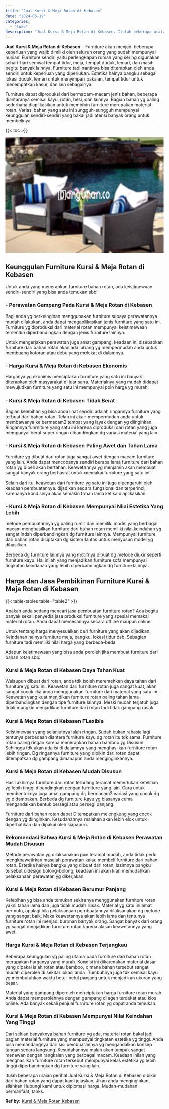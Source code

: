 ```yaml
---
title: "Jual Kursi & Meja Rotan di Kebasen"
date: "2024-06-19"
categories: 
  - "toko"
description: "Jual Kursi & Meja Rotan di Kebasen. Itulah beberapa uraian perihal Jual Kursi & Meja Rotan di Kebasen dibikin dari bahan rotan yang dapat kami jelaskan, Jika..."
---
```


**Jual Kursi & Meja Rotan di Kebasen** – Furniture akan menjadi beberapa keperluan yang wajib dimiliki oleh seluruh orang yang sudah mempunyai hunian. Furniture sendiri yaitu perlengkapan rumah yang sering digunakan sehari-hari semisal tempat tidur, meja, tempat duduk, lemari, dan masih begitu banyak lainnya. Furniture tadi nantinya bisa diterapkan oleh anda sendiri untuk keperluan yang diperlukan. Estetika halnya bangku sebagai lokasi duduk, lemari untuk menyimpan pakaian, tempat tidur untuk menempatkan kasur, dan lain sebagainya.

Furniture dapat diproduksi dari bermacam-macam jenis bahan, beberapa diantaranya semisal kayu, rotan, besi, dan lainnya. Bagian bahan yg paling sederhana diaplikasikan untuk membikin furniture merupakan material rotan. Variasi bahan yang satu ini sungguh-sungguh mempunyai keunggulan sendiri-sendiri yang bakal jadi atensi banyak orang untuk membelinya.

{{< toc >}}

![Jual Kursi & Meja Rotan di Kebasen](/images/kursi-meja-rotan-murah11.png)

## Keunggulan Furniture Kursi & Meja Rotan di Kebasen

Untuk anda yang menerapkan furniture bahan rotan, ada keistimewaan sendiri-sendiri yang bisa anda temukan sbb!

### \- Perawatan Gampang Pada Kursi & Meja Rotan di Kebasen

Bagi anda yg berkeinginan menggunakan furniture supaya perawatannya mudah dilakukan, anda dapat mengaplikasikan jenis furniture yang satu ini. Furniture yg diproduksi dari material rotan mempunyai keistimewaan tersendiri diperbandingkan dengan jenis furniture lainnya.

Untuk mengerjakan perawatan juga amat gampang, keadaan ini disebabkan furniture dari bahan rotan akan ada lubang yg mempermudah anda untuk membuang kotoran atau debu yang melekat di dalamnya.

### \- Harga Kursi & Meja Rotan di Kebasen Ekonomis

Harganya yg ekonimis menciptakan furniture yang satu ini banyak diterapkan oleh masyarakat di luar sana. Materialnya yang mudah didapat mewujudkan furniture yang satu ini mempunyai poin harga yg murah.

### \- Kursi & Meja Rotan di Kebasen Tidak Berat

Bagian kelebihan yg bisa anda lihat sendiri adalah ringannya furniture yang terbuat dari bahan rotan. Telah ini akan mempermudah anda untuk membawanya ke bermacam2 tempat yang layak dengan yg diinginkan. Ringannya funrniture yang satu ini karena diproduksi dari rotan yang juga mempunyai berat super ringan dibandingkan dg variasi material yang lain.

### \- Kursi & Meja Rotan di Kebasen Paling Awet dan Tahan Lama

Furniture yg dibuat dari rotan juga sangat awet dengan macam furniture yang lain. Anda dapat mencobanya sendiri berapa lama furniture dari bahan rotan yg dibeli akan bertahan. Keawetannya yg menjamin akan membuat sangat banyak orang berhasrat untuk memakai furniture yang satu ini.

Selain dari itu, keawetan dari furniture yg satu ini juga dipengaruhi oleh keadaan pembuatannya. dijadikan secara fungsional dan terperinci, karenanya kondisinya akan semakin tahan lama ketika diaplikasikan.

### \- Kursi & Meja Rotan di Kebasen Mempunyai Nilai Estetika Yang Lebih

metode pembuatannya yg paling rumit dan memiliki model yang berbagai macam menghasilkan furniture dari bahan rotan memiliki nilai keindahan yg sangat indah diperbandingkan dg furniture lainnya. Mempunyai furniture dari bahan rotan diciptakan dg sistem lantas untuk menyusun model yg dihasilkan.

Berbeda dg furniture lainnya yang motifnya dibuat dg metode diukir seperti furniture kayu. Hal inilah yang menjadikan furniture sofa mempunyai tingkatan keindahan yang lebih diperbandingkan dg furniture lainnya.

## Harga dan Jasa Pembikinan Furniture Kursi & Meja Rotan di Kebasen

{{< table-tables table="table2" >}}

Apakah anda sedang mencari jasa pembuatan furniture rotan? Ada begitu banyak sekali penyedia jasa produksi furniture yang spesial memakai material rotan. Anda dapat memesannya secara offline maupun online.

Untuk tentang harga menyesuaikan dari furniture yang akan dijadikan. Keindahan halnya furniture meja, bangku, lokasi tidur dsb. Sebagian furniture tadi memiliki nilai harga yang berbeda-beda.

Adapun keistimewaan yang bisa anda peroleh jika membuat furniture dari bahan rotan sbb:

### Kursi & Meja Rotan di Kebasen Daya Tahan Kuat

Walaupun dibuat dari rotan, anda tdk boleh meremehkan daya tahan dari furniture yg satu ini. Keawetan dari furniture rotan juga sangat kuat, akan sangat cocok jika anda menggunakan furniture dari material yang satu ini. Keawetan yang kuat menjdikan furniture rotan paling tahan lama diperbandingkan dengan tipe furniture lainnya. Meski mudah terjatuh juga tidak mungkin menjadikan furniture dari rotan tadi tidak gampang rusak.

### Kursi & Meja Rotan di Kebasen FLexible

Keistimewaan yang selanjutnya ialah ringan. Sudah bukan rahasia lagi tentunya perbedaan diantara furniture kayu dg rotan itu tdk sama. Furniture rotan paling ringan karena menerapkan bahan bamboo yg Disusun. Sehingga tdk akan ada isi di dalamnya yang menghasilkan furniture rotan lebih ringan. Dg ringannya furniture yang dibikin dari rotan dapat ditempatkan dg gampang dimanapun anda menginginkannya.

### Kursi & Meja Rotan di Kebasen Mudah Disusun

Hasil akhirnya furniture dari rotan terbilang teramat memerlukan ketelitian yg lebih tinggi dibandingkan dengan furniture yang lain. Cara untuk membentuknya juga amat gampang dg bermacam2 variasi yang cocok dg yg didambakan. Berbeda dg furniture kayu yg biasanya cuma mengandalkan bentuk persegi atau persegi panjang.

Furniture dari bahan rotan dapat Ditempatkan melengkung yang cocok dengan yg diinginkan. Kesudahannya malahan akan lebih elok untuk diperhatikan dan dipakai oleh siapapun.

### Rekomendasi Bahwa Kursi & Meja Rotan di Kebasen Perawatan Mudah Disusun

Metode perawatan yg dilaksanakan pun teramat mudah, anda tidak perlu mengkhawatirkan masalah perawatan kalau membeli furniture dari bahan rotan. Estetika halnya bangku yang dibuat dari rotan, lazimnya bangku tersebut didesign bolong-bolong, keadaan ini akan kian memudahkan pelaksanaan perawatan yg dikerjakan.

### Kursi & Meja Rotan di Kebasen Berumur Panjang

Kelebihan yg bisa anda temukan sekiranya menggunakan furniture rotan yakni tahan lama dan juga tidak mudah rusak. Material yg satu ini amat bermutu, apalagi bila pelaksanaan pembuatannya dilaksanakan dg metode yang sangat baik. Maka keawetannya akan lebih lama dan tentunya furniture rotan ini menjadi buronan banyak orang. Sangat banyak dari orang yg sangat menjadikan furniture rotan karena alasan keawetannya yang awet.

### Harga Kursi & Meja Rotan di Kebasen Terjangkau

Beberapa keunggulan yg paling utama pada furniture dari bahan rotan merupakan harganya yang murah. Kondisi ini dikarenakan material dasar yang dipakai ialah rotan atau bamboo, dimana bahan tersebut sangat mudah diperoleh di sekitar lokasi anda. Tumbuhnya juga tdk semisal kayu yg membutuhkan waktu betul-betul panjang untuk menjadikan ukuran yang besar.

Material yang gampang diperoleh menciptakan harga furniture rotan murah. Anda dapat memperolehnya dengan gampang di agen terdekat atau kios online. Ada banyak sekali penjual furniture rotan yg dapat anda temukan.

### Kursi & Meja Rotan di Kebasen Mempunyai Nilai Keindahan Yang Tinggi

Dari sekian banyaknya bahan furniture yg ada, material rotan bakal jadi bagian material furniture yang mempunyai tingkatan estetika yg tinggi. Anda bisa memandangnya dari sisi pembuatannya yg mengandalkan konsep tangan secara langsung. Kesudahannya malah akan tampak sangat menawan dengan rangkaian yang berbagai macam. Keadaan inilah yang menghasilkan furniture rotan tersebut mempunyai kelas estetika yg lebih tinggi diperbandingkan dg furniture yang lain.

Itulah beberapa uraian perihal Jual Kursi & Meja Rotan di Kebasen dibikin dari bahan rotan yang dapat kami jelaskan, Jikan anda menginginkan, silahkan Hubungi kami untuk diplomasi harga. Mudah-mudahan bermanfaat, tanks.

**Ref by:** [Kursi & Meja Rotan Kebasen](https://id.wikipedia.org/wiki/Kursi)
